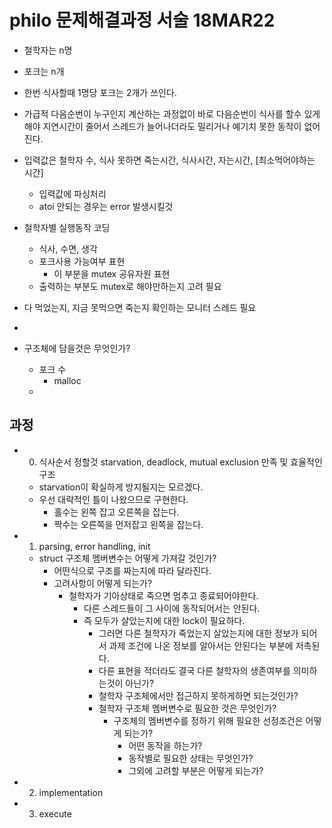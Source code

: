 # philo 문제해결과정 서술 18MAR22


- 철학자는 n명
- 포크는 n개
- 한번 식사할때 1명당 포크는 2개가 쓰인다.
- 가급적 다음순번이 누구인지 계산하는 과정없이
	바로 다음순번이 식사를 할수 있게해야 지연시간이 줄어서 스레드가 늘어나더라도 밀리거나 예기치 못한 동작이 없어진다.
- 입력값은 철학자 수, 식사 못하면 죽는시간, 식사시간, 자는시간, [최소먹어야하는 시간]
	- 입력값에 파싱처리
	- atoi 안되는 경우는 error 발생시킬것
- 철학자별 실행동작 코딩
	- 식사, 수면, 생각
	- 포크사용 가능여부 표현
		- 이 부분을 mutex 공유자원 표현
	- 출력하는 부분도 mutex로 해야만하는지 고려 필요
- 다 먹었는지, 지금 못먹으면 죽는지 확인하는 모니터 스레드 필요

-

- 구조체에 담을것은 무엇인가?
	- 포크 수
		- malloc
	-

## 과정
- 0. 식사순서 정할것
	starvation, deadlock, mutual exclusion 만족 및 효율적인 구조
	- starvation이 확실하게 방지될지는 모르겠다.
	- 우선 대략적인 틀이 나왔으므로 구현한다.
		- 홀수는 왼쪽 잡고 오른쪽을 잡는다.
		- 짝수는 오른쪽을 먼저잡고 왼쪽을 잡는다.
- 1. parsing, error handling, init
	- struct
		구조체 멤버변수는 어떻게 가져갈 것인가?
		- 어떤식으로 구조를 짜는지에 따라 달라진다.
		- 고려사항이 어떻게 되는가?
			- 철학자가 기아상태로 죽으면 멈추고 종료되어야한다.
				- 다른 스레드들이 그 사이에 동작되어서는 안된다.
				- 즉 모두가 살았는지에 대한 lock이 필요하다.
					- 그러면 다른 철학자가 죽었는지 살았는지에 대한 정보가 되어서 과제 조건에 나온 정보를 알아서는 안된다는 부분에 저촉된다.
					- 다른 표현을 적더라도 결국 다른 철학자의 생존여부를 의미하는것이 아닌가?
					- 철학자 구조체에서만 접근하지 못하게하면 되는것인가?
					- 철학자 구조체 멤버변수로 필요한 것은 무엇인가?
						- 구조체의 멤버변수를 정하기 위해 필요한 선정조건은 어떻게 되는가?
							- 어떤 동작을 하는가?
							- 동작별로 필요한 상태는 무엇인가?
							- 그외에 고려할 부분은 어떻게 되는가?

- 2. implementation
- 3. execute
